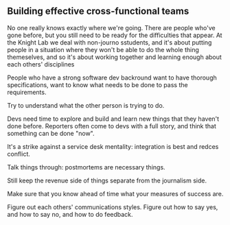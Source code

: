 ## Building effective cross-functional teams

No one really knows exactly where we're going. There are people who've gone before, but you still need to be ready for the difficulties that appear. At the Knight Lab we deal with non-journo sstudents, and it's about putting people in a situation where they won't be able to do the whole thing themeselves, and so it's about working together and learning enough about each others' disciplines 

People who have a strong software dev backround want to have thorough specifications, want to know what needs to be done to pass the requirements.

Try to understand what the other person is trying to do. 

Devs need time to explore and build and learn new things that they haven't done before. Reporters often come to devs with a full story, and think that something can be done "now". 

It's a strike against a service desk mentality: integration is best and redces conflict.

Talk things through: postmortems are necessary things.

Still keep the revenue side of things separate from the journalism side.

Make sure that you know ahead of time what your measures of success are.

Figure out each others' communications styles. Figure out how to say yes, and how to say no, and how to do feedback.

